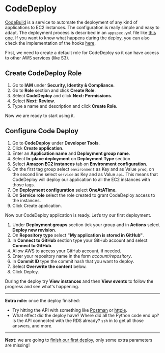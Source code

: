 # CodeDeploy

[CodeBuild](http://docs.aws.amazon.com/codedeploy/latest/userguide/welcome.html) is a service to automate the deployment of any kind of applications to EC2 instances. The configuration is really simple and easy to adapt. The deployment process is described in an `appspec.yml` file like [this one](/appspec.yml). If you want to know what happens during the deploy, you can also check the implementation of the hooks [here](/infrastructure/aws/codedeploy).

First, we need to create a default role for CodeDeploy so it can have access to other AWS services (like S3).

## Create CodeDeploy Role
1. Go to **IAM** under **Security, Identity & Compliance**.
2. Go to **Role** section and click **Create Role**.
3. Select **CodeDeploy** and click **Next: Permissions**.
4. Select **Next: Review**.
5. Type a name and description and click **Create Role**.

Now we are ready to start using it.

##  Configure Code Deploy
1. Go to **CodeDeploy** under **Developer Tools**.
2. Click **Create application**.
3. Enter an **Application name** and **Deployment group name**.
4. Select **In-place deployment** on **Deployment Type** section.
5. Select **Amazon EC2 instances** tab on **Environment configuration**.
6. On the first tag group select `environment` as Key and as Value `prod`, on the second line select `service` as Key and as Value `api`. This means that CodeDeploy will deploy our application to all the EC2 instances with those tags.
7. On **Deployment configuration** select **OneAtATime**.
8. On **Service role** select the role created to grant CodeDeploy access to the instances.
9. Click Create application.

Now our CodeDeploy application is ready. Let’s try our first deployment.

1. Under **Deployment groups** section tick your group and in **Actions** select **Deploy new revision**.
2. On **Repository type** select **"My application is stored in GitHub"**.
3. In **Connect to GitHub** section type your GitHub account and select **Connect to GitHub**.
4. Allow AWS to access your GitHub account, if needed.
5. Enter your repository name in the form _account/repository_.
6. In **Commit ID** type the commit hash that you want to deploy.
7. Select **Overwrite the content** below.
8. Click Deploy.

During the deploy try **View instances** and then **View events** to follow the progress and see what's happening.

---
**Extra mile:** once the deploy finished:

- Try hitting the API with something like [Postman](https://www.getpostman.com/) or [httpie](https://httpie.org/).
- What effect did the deploy have? Where did all the Python code end up? Is the API connected with the RDS already? `ssh` in to get all those answers, and more.

---
**Next:** we are going to [finish our first deploy](/workshop/s3-web-ec2-api-rds/05-finishing-up.md), only some extra parameters are missing!
